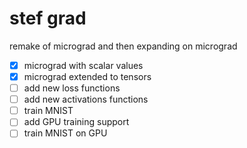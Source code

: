 # stef grad

remake of micrograd and then expanding on micrograd

- [x] micrograd with scalar values
- [x] micrograd extended to tensors
- [ ] add new loss functions
- [ ] add new activations functions
- [ ] train MNIST
- [ ] add GPU training support
- [ ] train MNIST on GPU
